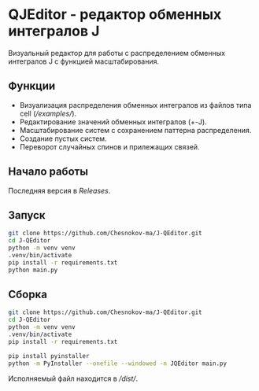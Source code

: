 # QJEditor - редактор обменных интегралов J

Визуальный редактор для работы с распределением обменных интегралов J с функцией масштабирования. 

## Функции

- Визуализация распределения обменных интегралов из файлов типа cell (_/examples/_).
- Редактирование значений обменных интегралов (+-J).
- Масштабирование систем с сохранением паттерна распределения.
- Создание пустых систем.
- Переворот случайных спинов и прилежащих связей.

## Начало работы

Последняя версия в _Releases_.

## Запуск

```bash
git clone https://github.com/Chesnokov-ma/J-QEditor.git
cd J-QEditor
python -m venv venv
.venv/bin/activate
pip install -r requirements.txt
python main.py
```

## Сборка

```bash
git clone https://github.com/Chesnokov-ma/J-QEditor.git
cd J-QEditor
python -m venv venv
.venv/bin/activate
pip install -r requirements.txt

pip install pyinstaller
python -m PyInstaller --onefile --windowed -n JQEditor main.py
```

Исполняемый файл находится в _/dist/_.
